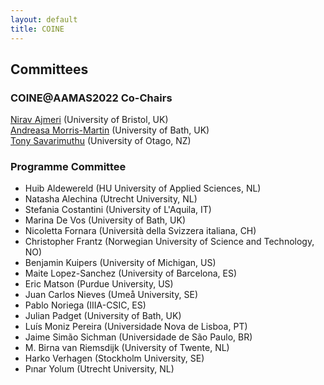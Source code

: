 ```yaml
---
layout: default
title: COINE
---
```


## Committees

### COINE@AAMAS2022 Co-Chairs

[Nirav Ajmeri](mailto:nirav.ajmeri@bristol.ac.uk) (University of Bristol, UK)  
[Andreasa Morris-Martin](mailto:alm32@bath.ac.uk) (University of Bath, UK)  
[Tony Savarimuthu](mailto:tony.savarimuthu@otago.ac.nz) (University of Otago, NZ)   

### Programme Committee

- Huib Aldewereld (HU University of Applied Sciences, NL)
- Natasha Alechina (Utrecht University, NL)
- Stefania Costantini (University of L'Aquila, IT)
- Marina De Vos (University of Bath, UK)
- Nicoletta Fornara (Università della Svizzera italiana, CH)
- Christopher Frantz (Norwegian University of Science and Technology, NO)
- Benjamin Kuipers (University of Michigan, US)
- Maite Lopez-Sanchez (University of Barcelona, ES)
- Eric Matson (Purdue University, US)
- Juan Carlos Nieves (Umeå University, SE)
- Pablo Noriega (IIIA-CSIC, ES)
- Julian Padget (University of Bath, UK)
- Luís Moniz Pereira (Universidade Nova de Lisboa, PT)
- Jaime Simão Sichman (Universidade de São Paulo, BR)
- M. Birna van Riemsdijk (University of Twente, NL)
- Harko Verhagen (Stockholm University, SE)
- Pınar Yolum (Utrecht University, NL)
